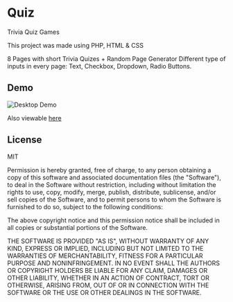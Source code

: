 # Quiz
Trivia Quiz Games

This project was made using PHP, HTML & CSS

8 Pages with short Trivia Quizes + Random Page Generator
Different type of inputs in every page: Text, Checkbox, Dropdown, Radio Buttons.

## Demo 

![Desktop Demo](https://oktayshakirov.com/assets/images/projects/quiz.png "Desktop Demo")

Also viewable [here](https://oktayshakirov.000webhostapp.com/quiz)


## License

MIT

Permission is hereby granted, free of charge, to any person obtaining a copy of this software and associated documentation files (the "Software"), to deal in the Software without restriction, including without limitation the rights to use, copy, modify, merge, publish, distribute, sublicense, and/or sell copies of the Software, and to permit persons to whom the Software is furnished to do so, subject to the following conditions:

The above copyright notice and this permission notice shall be included in all copies or substantial portions of the Software.

THE SOFTWARE IS PROVIDED "AS IS", WITHOUT WARRANTY OF ANY KIND, EXPRESS OR IMPLIED, INCLUDING BUT NOT LIMITED TO THE WARRANTIES OF MERCHANTABILITY, FITNESS FOR A PARTICULAR PURPOSE AND NONINFRINGEMENT. IN NO EVENT SHALL THE AUTHORS OR COPYRIGHT HOLDERS BE LIABLE FOR ANY CLAIM, DAMAGES OR OTHER LIABILITY, WHETHER IN AN ACTION OF CONTRACT, TORT OR OTHERWISE, ARISING FROM, OUT OF OR IN CONNECTION WITH THE SOFTWARE OR THE USE OR OTHER DEALINGS IN THE SOFTWARE.
